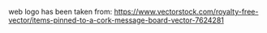 web logo has been taken from:
https://www.vectorstock.com/royalty-free-vector/items-pinned-to-a-cork-message-board-vector-7624281
